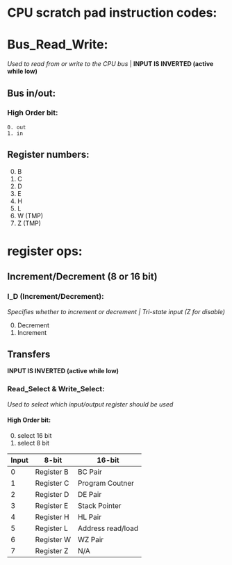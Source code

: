 # CPU scratch pad instruction codes:

# Bus_Read_Write:
*Used to read from or write to the CPU bus* | **INPUT IS INVERTED (active while low)**
## Bus in/out:

### High Order bit:
	0. out
	1. in
## Register numbers:
0. B
1. C
2. D
3. E
4. H
5. L
6. W (TMP)
7. Z (TMP)

# register ops:

## Increment/Decrement (8 or 16 bit)

### I_D (Increment/Decrement):
*Specifies whether to increment or decrement |*
*Tri-state input (Z for disable)*

0. Decrement
1. Increment

## Transfers
**INPUT IS INVERTED (active while low)**

### Read_Select & Write_Select:
*Used to select which input/output register should be used*

#### High Order bit:
0. select 16 bit
1. select 8 bit

| Input 	| 8-bit 	| 16-bit 		|
|-----------|-----------|-----------	|
| 		0  	|Register B	|BC Pair		|
| 		1  	|Register C	|Program Coutner|
|		2	|Register D	|DE Pair		|
| 		3  	|Register E	|Stack Pointer	|
| 		4  	|Register H	|HL Pair		|
| 		5  	|Register L	|Address read/load|
| 		6  	|Register W	|WZ Pair		|
| 		7  	|Register Z	|N/A			|
